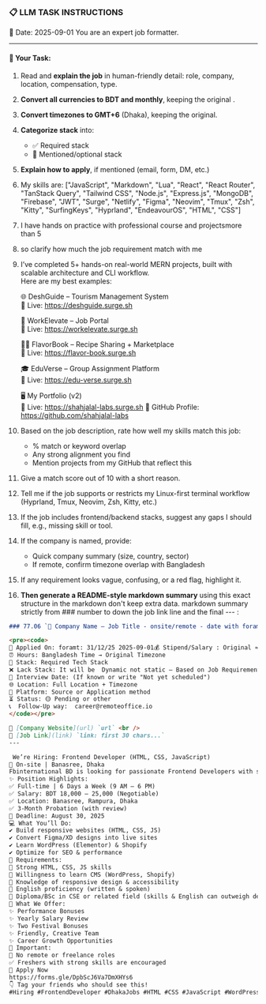 ### 📋 LLM TASK INSTRUCTIONS  
📅 Date: 2025-09-01
You are an expert job formatter.

---

#### 🔧 Your Task:
1. Read and **explain the job** in human-friendly detail: role, company, location, compensation, type.  
2. **Convert all currencies to BDT and monthly**, keeping the original .  
3. **Convert timezones to GMT+6** (Dhaka), keeping the original.  
4. **Categorize stack** into:  
   - ✅ Required stack  
   - 🔧 Mentioned/optional stack  
5. **Explain how to apply**, if mentioned (email, form, DM, etc.)  
7. My skills are: ["JavaScript", "Markdown", "Lua", "React", "React Router", "TanStack Query", "Tailwind CSS", "Node.js", "Express.js", "MongoDB", "Firebase", "JWT", "Surge", "Netlify", "Figma", "Neovim", "Tmux", "Zsh", "Kitty", "SurfingKeys", "Hyprland", "EndeavourOS", "HTML", "CSS"]
8. I have hands on practice with professional course and projectsmore than 5
9. so clarify how much the job requirement match with me 
10. I’ve completed 5+ hands-on real-world MERN projects, built with scalable architecture and CLI workflow.  
    Here are my best examples:

      🌐 DeshGuide – Tourism Management System  
    🔗 Live: https://deshguide.surge.sh

    💼 WorkElevate – Job Portal  
    🔗 Live: https://workelevate.surge.sh

    🧑‍🍳 FlavorBook – Recipe Sharing + Marketplace  
    🔗 Live: https://flavor-book.surge.sh

    🎓 EduVerse – Group Assignment Platform  
    🔗 Live: https://edu-verse.surge.sh

    🖥️ My Portfolio (v2)  
    🔗 Live: https://shahjalal-labs.surge.sh
    🚀 GitHub Profile: https://github.com/shahjalal-labs

11. Based on the job description, rate how well my skills match this job:  
    - % match or keyword overlap  
    - Any strong alignment you find  
    - Mention projects from my GitHub that reflect this

12. Give a match score out of 10 with a short reason.

13. Tell me if the job supports or restricts my Linux-first terminal workflow (Hyprland, Tmux, Neovim, Zsh, Kitty, etc.)

14. If the job includes frontend/backend stacks, suggest any gaps I should fill, e.g., missing skill or tool.

15. If the company is named, provide:  
    - Quick company summary (size, country, sector)  
    - If remote, confirm timezone overlap with Bangladesh

16. If any requirement looks vague, confusing, or a red flag, highlight it.


17. **Then generate a README-style markdown summary** using this exact structure in the markdown don't keep extra data. markdown summary strictly from ### number to down the job link line and the final --- :
```markdown
### 77.06 `🏢 Company Name — Job Title - onsite/remote - date with foramt: 31/12/25 - BDT salary`

<pre><code>
📅 Applied On: foramt: 31/12/25 2025-09-01💰 Stipend/Salary : Original ≈ Converted BDT / Monthly
⏰ Hours: Bangladesh Time → Original Timezone
🧰 Stack: Required Tech Stack
❌ Lack Stack: It will be  Dynamic not static – Based on Job Requirements: For your example added: mysql, postgres, redis, docker, nginx, aws, gcp, azure, firebase, netlify, surge, figma, sketch, etc.
📆 Interview Date: (If known or write "Not yet scheduled")
🌐 Location: Full Location + Timezone
🧭 Platform: Source or Application method
⏳ Status: 🟡 Pending or other
📞  Follow-Up way:  career@remoteoffice.io
</code></pre>

🔗 [Company Website](url) `url` <br />
🔗 [Job Link](link) `link: first 30 chars...`
---

 We’re Hiring: Frontend Developer (HTML, CSS, JavaScript)
📍 On-site | Banasree, Dhaka
Fbinternational BD is looking for passionate Frontend Developers with solid skills in HTML, CSS, JavaScript — and the eagerness to learn WordPress & Shopify 🚀
✨ Position Highlights:
✅ Full-time | 6 Days a Week (9 AM – 6 PM)
✅ Salary: BDT 18,000 – 25,000 (Negotiable)
✅ Location: Banasree, Rampura, Dhaka
✅ 3-Month Probation (with review)
📅 Deadline: August 30, 2025
💻 What You’ll Do:
✔ Build responsive websites (HTML, CSS, JS)
✔ Convert Figma/XD designs into live sites
✔ Learn WordPress (Elementor) & Shopify
✔ Optimize for SEO & performance
🎯 Requirements:
🔹 Strong HTML, CSS, JS skills
🔹 Willingness to learn CMS (WordPress, Shopify)
🔹 Knowledge of responsive design & accessibility
🔹 English proficiency (written & spoken)
🔹 Diploma/BSc in CSE or related field (skills & English can outweigh degree)
🎁 What We Offer:
✨ Performance Bonuses
✨ Yearly Salary Review
✨ Two Festival Bonuses
✨ Friendly, Creative Team
✨ Career Growth Opportunities
📌 Important:
🚫 No remote or freelance roles
✅ Freshers with strong skills are encouraged
📩 Apply Now
https://forms.gle/DpbScJ6Va7DmXHYs6
👇 Tag your friends who should see this!
#Hiring #FrontendDeveloper #DhakaJobs #HTML #CSS #JavaScript #WordPress #Shopify #FbinternationalBD

```
